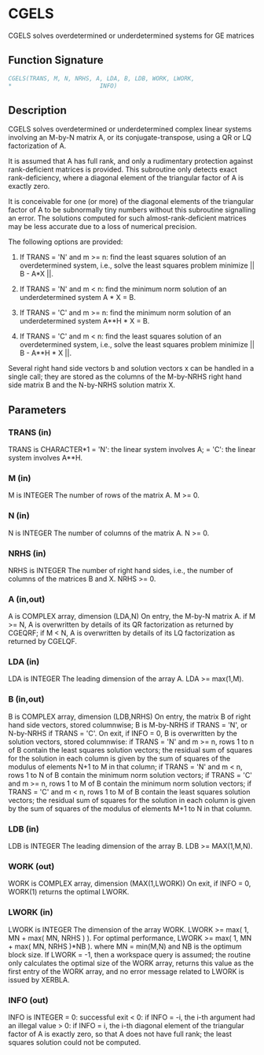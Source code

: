 # CGELS

CGELS solves overdetermined or underdetermined systems for GE matrices

## Function Signature

```fortran
CGELS(TRANS, M, N, NRHS, A, LDA, B, LDB, WORK, LWORK,
*                         INFO)
```

## Description


 CGELS solves overdetermined or underdetermined complex linear systems
 involving an M-by-N matrix A, or its conjugate-transpose, using a QR
 or LQ factorization of A.

 It is assumed that A has full rank, and only a rudimentary protection
 against rank-deficient matrices is provided. This subroutine only detects
 exact rank-deficiency, where a diagonal element of the triangular factor
 of A is exactly zero.

 It is conceivable for one (or more) of the diagonal elements of the triangular
 factor of A to be subnormally tiny numbers without this subroutine signalling
 an error. The solutions computed for such almost-rank-deficient matrices may
 be less accurate due to a loss of numerical precision.

 The following options are provided:

 1. If TRANS = 'N' and m >= n:  find the least squares solution of
    an overdetermined system, i.e., solve the least squares problem
                 minimize || B - A*X ||.

 2. If TRANS = 'N' and m < n:  find the minimum norm solution of
    an underdetermined system A * X = B.

 3. If TRANS = 'C' and m >= n:  find the minimum norm solution of
    an underdetermined system A**H * X = B.

 4. If TRANS = 'C' and m < n:  find the least squares solution of
    an overdetermined system, i.e., solve the least squares problem
                 minimize || B - A**H * X ||.

 Several right hand side vectors b and solution vectors x can be
 handled in a single call; they are stored as the columns of the
 M-by-NRHS right hand side matrix B and the N-by-NRHS solution
 matrix X.

## Parameters

### TRANS (in)

TRANS is CHARACTER*1 = 'N': the linear system involves A; = 'C': the linear system involves A**H.

### M (in)

M is INTEGER The number of rows of the matrix A. M >= 0.

### N (in)

N is INTEGER The number of columns of the matrix A. N >= 0.

### NRHS (in)

NRHS is INTEGER The number of right hand sides, i.e., the number of columns of the matrices B and X. NRHS >= 0.

### A (in,out)

A is COMPLEX array, dimension (LDA,N) On entry, the M-by-N matrix A. if M >= N, A is overwritten by details of its QR factorization as returned by CGEQRF; if M < N, A is overwritten by details of its LQ factorization as returned by CGELQF.

### LDA (in)

LDA is INTEGER The leading dimension of the array A. LDA >= max(1,M).

### B (in,out)

B is COMPLEX array, dimension (LDB,NRHS) On entry, the matrix B of right hand side vectors, stored columnwise; B is M-by-NRHS if TRANS = 'N', or N-by-NRHS if TRANS = 'C'. On exit, if INFO = 0, B is overwritten by the solution vectors, stored columnwise: if TRANS = 'N' and m >= n, rows 1 to n of B contain the least squares solution vectors; the residual sum of squares for the solution in each column is given by the sum of squares of the modulus of elements N+1 to M in that column; if TRANS = 'N' and m < n, rows 1 to N of B contain the minimum norm solution vectors; if TRANS = 'C' and m >= n, rows 1 to M of B contain the minimum norm solution vectors; if TRANS = 'C' and m < n, rows 1 to M of B contain the least squares solution vectors; the residual sum of squares for the solution in each column is given by the sum of squares of the modulus of elements M+1 to N in that column.

### LDB (in)

LDB is INTEGER The leading dimension of the array B. LDB >= MAX(1,M,N).

### WORK (out)

WORK is COMPLEX array, dimension (MAX(1,LWORK)) On exit, if INFO = 0, WORK(1) returns the optimal LWORK.

### LWORK (in)

LWORK is INTEGER The dimension of the array WORK. LWORK >= max( 1, MN + max( MN, NRHS ) ). For optimal performance, LWORK >= max( 1, MN + max( MN, NRHS )*NB ). where MN = min(M,N) and NB is the optimum block size. If LWORK = -1, then a workspace query is assumed; the routine only calculates the optimal size of the WORK array, returns this value as the first entry of the WORK array, and no error message related to LWORK is issued by XERBLA.

### INFO (out)

INFO is INTEGER = 0: successful exit < 0: if INFO = -i, the i-th argument had an illegal value > 0: if INFO = i, the i-th diagonal element of the triangular factor of A is exactly zero, so that A does not have full rank; the least squares solution could not be computed.


